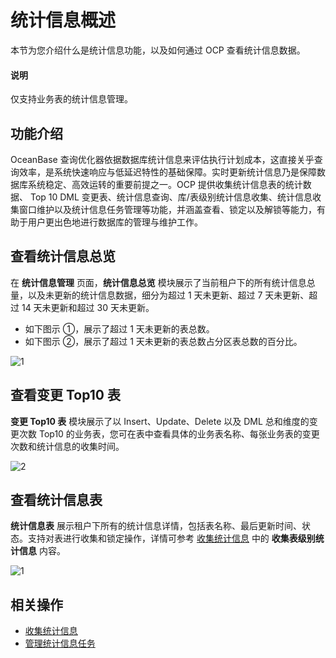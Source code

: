 # 统计信息概述

本节为您介绍什么是统计信息功能，以及如何通过 OCP 查看统计信息数据。

<main id="notice" type='explain'>
<h4>说明</h4>
<p>仅支持业务表的统计信息管理。</p>
</main>

## 功能介绍

OceanBase 查询优化器依据数据库统计信息来评估执行计划成本，这直接关乎查询效率，是系统快速响应与低延迟特性的基础保障。实时更新统计信息乃是保障数据库系统稳定、高效运转的重要前提之一。OCP 提供收集统计信息表的统计数据、 Top 10 DML 变更表、统计信息查询、库/表级别统计信息收集、统计信息收集窗口维护以及统计信息任务管理等功能，并涵盖查看、锁定以及解锁等能力，有助于用户更出色地进行数据库的管理与维护工作。

## 查看统计信息总览

在 **统计信息管理** 页面，**统计信息总览** 模块展示了当前租户下的所有统计信息总量，以及未更新的统计信息数据，细分为超过 1 天未更新、超过 7 天未更新、超过 14 天未更新和超过 30 天未更新。

* 如下图示 ①，展示了超过 1 天未更新的表总数。
* 如下图示 ②，展示了超过 1 天未更新的表总数占分区表总数的百分比。

![1](https://obbusiness-private.oss-cn-shanghai.aliyuncs.com/doc/img/ocp/433/202411151457.png)

## 查看变更 Top10 表

**变更 Top10 表** 模块展示了以 Insert、Update、Delete 以及 DML 总和维度的变更次数 Top10 的业务表，您可在表中查看具体的业务表名称、每张业务表的变更次数和统计信息的收集时间。

![2](https://obbusiness-private.oss-cn-shanghai.aliyuncs.com/doc/img/ocp/433/202411151426.png)

## 查看统计信息表

**统计信息表** 展示租户下所有的统计信息详情，包括表名称、最后更新时间、状态。支持对表进行收集和锁定操作，详情可参考 [收集统计信息](200.collect-statistics-information.md) 中的 **收集表级别统计信息** 内容。

![1](https://obbusiness-private.oss-cn-shanghai.aliyuncs.com/doc/img/ocp/433/202411152132.png)

## 相关操作

* [收集统计信息](200.collect-statistics-information.md)
* [管理统计信息任务](300.view-statistics-information-tasks.md)
